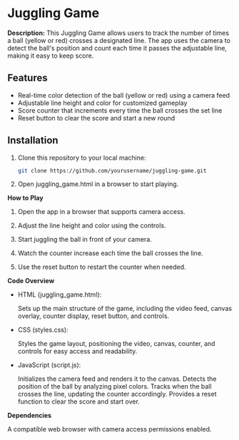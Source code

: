 # Juggling Game

**Description:**
This Juggling Game allows users to track the number of times a ball (yellow or red) crosses a designated line. The app uses the camera to detect the ball's position and count each time it passes the adjustable line, making it easy to keep score.

## Features

- Real-time color detection of the ball (yellow or red) using a camera feed
- Adjustable line height and color for customized gameplay
- Score counter that increments every time the ball crosses the set line
- Reset button to clear the score and start a new round

## Installation

1. Clone this repository to your local machine:
   ```bash
   git clone https://github.com/yourusername/juggling-game.git
2. Open juggling_game.html in a browser to start playing.

**How to Play**

1. Open the app in a browser that supports camera access.

2. Adjust the line height and color using the controls.

3. Start juggling the ball in front of your camera.

4. Watch the counter increase each time the ball crosses the line.

5. Use the reset button to restart the counter when needed.


**Code Overview**
- HTML (juggling_game.html):
  
  Sets up the main structure of the game, including the video feed, canvas overlay, counter display, reset button, and controls.
  
- CSS (styles.css):
  
  Styles the game layout, positioning the video, canvas, counter, and controls for easy access and readability.
  
- JavaScript (script.js):
  
  Initializes the camera feed and renders it to the canvas.
  Detects the position of the ball by analyzing pixel colors.
  Tracks when the ball crosses the line, updating the counter accordingly.
  Provides a reset function to clear the score and start over.
  
**Dependencies**

A compatible web browser with camera access permissions enabled.
